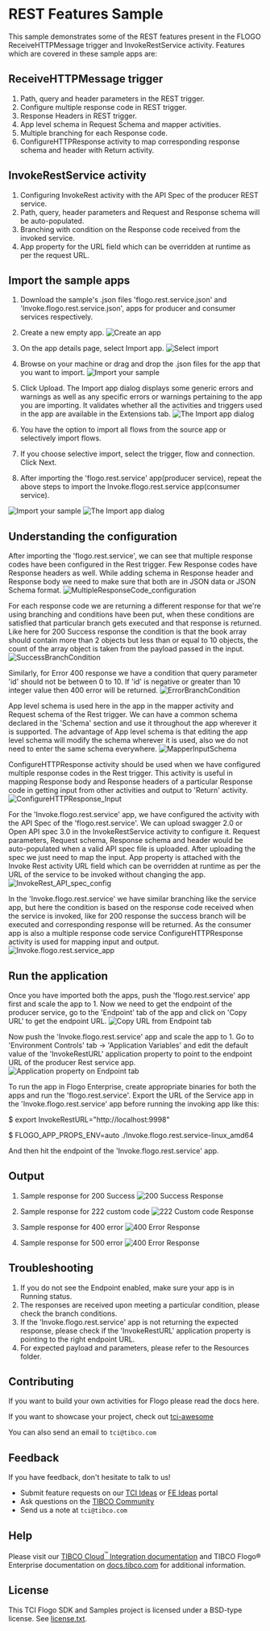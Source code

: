 # REST Features Sample


This sample demonstrates some of the REST features present in the FLOGO ReceiveHTTPMessage trigger and InvokeRestService activity. Features which are covered in these sample apps are:
## ReceiveHTTPMessage trigger
1. Path, query and header parameters in the REST trigger.
2. Configure multiple response code in REST trigger.
3. Response Headers in REST trigger.
4. App level schema in Request Schema and mapper activities.
5. Multiple branching for each Response code.
6. ConfigureHTTPResponse activity to map corresponding response schema and header with Return activity.

## InvokeRestService activity
1. Configuring InvokeRest activity with the API Spec of the producer REST service.
2. Path, query, header parameters and Request and Response schema will be auto-populated.
3. Branching with condition on the Response code received from the invoked service.
4. App property for the URL field which can be overridden at runtime as per the request URL. 

## Import the sample apps
 
1. Download the sample's .json files 'flogo.rest.service.json' and 'Invoke.flogo.rest.service.json', apps for producer and consumer services respectively.

2. Create a new empty app.
![Create an app](../import-screenshots/2.png)

3. On the app details page, select Import app.
![Select import](../import-screenshots/3.png)

4. Browse on your machine or drag and drop the .json files for the app that you want to import.
![Import your sample](./import-screenshots/producer_rest_service.png)

5. Click Upload. The Import app dialog displays some generic errors and warnings as well as any specific errors or warnings pertaining to the app you are importing. It validates whether all the activities and triggers used in the app are available in the Extensions tab.
![The Import app dialog](./import-screenshots/producer_rest_service2.png)

6. You have the option to import all flows from the source app or selectively import flows.

7. If you choose selective import, select the trigger, flow and connection. Click Next.

8. After importing the 'flogo.rest.service' app(producer service), repeat the above steps to import the Invoke.flogo.rest.service app(consumer service).

![Import your sample](./import-screenshots/consumer_invokeRest_app.png)
![The Import app dialog](./import-screenshots/consumer_invokeRest_app2.png)

## Understanding the configuration
After importing the 'flogo.rest.service', we can see that multiple response codes have been configured in the Rest trigger. Few Response codes have Response headers as well. While adding schema in Response header and Response body we need to make sure that both are in JSON data or JSON Schema format.
![MultipleResponseCode_configuration](./import-screenshots/MultipleResponseCode.png)

For each response code we are returning a different response for that we're using branching and conditions have been put, when these conditions are satisfied that particular branch gets executed and that response is returned. Like here for 200 Success response the condition is that the book array should contain more than 2 objects but less than or equal to 10 objects, the count of the array object is taken from the payload passed in the input.
![SuccessBranchCondition](./import-screenshots/SuccessBranchCondition.png)

Similarly, for Error 400 response we have a condition that query parameter 'id' should not be between 0 to 10. If 'id' is negative or greater than 10 integer value then 400 error will be returned.
![ErrorBranchCondition](./import-screenshots/ErrorBranchCondition.png)

App level schema is used here in the app in the mapper activity and Request schema of the Rest trigger. We can have a common schema declared in the 'Schema' section and use it throughout the app wherever it is supported. The advantage of App level schema is that editing the app level schema will modify the schema wherever it is used, also we do not need to enter the same schema everywhere.
![MapperInputSchema](./import-screenshots/MapperInputSchema.png)

ConfigureHTTPResponse activity should be used when we have configured multiple response codes in the Rest trigger. This activity is useful in mapping Response body and Response headers of a particular Response code in getting input from other activities and output to 'Return' activity.
![ConfigureHTTPResponse_Input](./import-screenshots/ConfigureHTTPResponse_Input.png)

For the 'Invoke.flogo.rest.service' app, we have configured the activity with the API Spec of the 'flogo.rest.service'. We can upload swagger 2.0 or Open API spec 3.0 in the InvokeRestService activity to configure it. Request parameters, Request schema, Response schema and header would be auto-populated when a valid API spec file is uploaded. After uploading the spec we just need to map the input.
App property is attached with the Invoke Rest activity URL field which can be overridden at runtime as per the URL of the service to be invoked without changing the app.
![InvokeRest_API_spec_config](./import-screenshots/InvokeRest_API_spec.png)

In the 'Invoke.flogo.rest.service' we have similar branching like the service app, but here the condition is based on the response code received when the service is invoked, like for 200 response the success branch will be executed and corresponding response will be returned.
As the consumer app is also a multiple response code service ConfigureHTTPResponse activity is used for mapping input and output.
![Invoke.flogo.rest.service_app](./import-screenshots/Invoke.flogo.rest.service_app.png)


## Run the application

Once you have imported both the apps, push the 'flogo.rest.service' app first and scale the app to 1. Now we need to get the endpoint of the producer service, go to the 'Endpoint' tab of the app and click on 'Copy URL' to get the endpoint URL.
![Copy URL from Endpoint tab](./import-screenshots/copyURL.png)

Now push the 'Invoke.flogo.rest.service' app and scale the app to 1. Go to 'Environment Controls' tab -> 'Application Variables' and edit the default value of the 'InvokeRestURL' application property to point to the endpoint URL of the producer Rest service app.
![Application property on Endpoint tab](./import-screenshots/AppVariable_EnvControls.png)


To run the app in Flogo Enterprise, create appropriate binaries for both the apps and run the 'flogo.rest.service'. Export the URL of the Service app in the 'Invoke.flogo.rest.service' app before running the invoking app like this:

 $ export InvokeRestURL="http://localhost:9998"

 $ FLOGO_APP_PROPS_ENV=auto ./Invoke.flogo.rest.service-linux_amd64 

And then hit the endpoint of the 'Invoke.flogo.rest.service' app.

## Output

1. Sample response for 200 Success 
![200 Success Response](./import-screenshots/200SuccessResponse.png)

2. Sample response for 222 custom code 
![222 Custom code Response](./import-screenshots/222CustomCodeResponse.png)

3. Sample response for 400 error
![400 Error Response](./import-screenshots/400ErrorResponse.png)

4. Sample response for 500 error
![400 Error Response](./import-screenshots/500ServerResponse.png)

## Troubleshooting

1. If you do not see the Endpoint enabled, make sure your app is in Running status.
2. The responses are received upon meeting a particular condition, please check the branch conditions.
3. If the  'Invoke.flogo.rest.service' app is not returning the expected response, please check if the 'InvokeRestURL' application property is pointing to the right endpoint URL.
4. For expected payload and parameters, please refer to the Resources folder.

## Contributing

If you want to build your own activities for Flogo please read the docs here.

If you want to showcase your project, check out [tci-awesome](https://github.com/TIBCOSoftware/tci-awesome)

You can also send an email to `tci@tibco.com`

## Feedback
If you have feedback, don't hesitate to talk to us!

* Submit feature requests on our [TCI Ideas](https://ideas.tibco.com/?project=TCI) or [FE Ideas](https://ideas.tibco.com/?project=FE) portal
* Ask questions on the [TIBCO Community](https://community.tibco.com/answers/product/344006)
* Send us a note at `tci@tibco.com`

## Help

Please visit our [TIBCO Cloud<sup>&trade;</sup> Integration documentation](https://integration.cloud.tibco.com/docs/) and TIBCO Flogo® Enterprise documentation on [docs.tibco.com](https://docs.tibco.com/) for additional information.

## License
This TCI Flogo SDK and Samples project is licensed under a BSD-type license. See [license.txt](license.txt).


